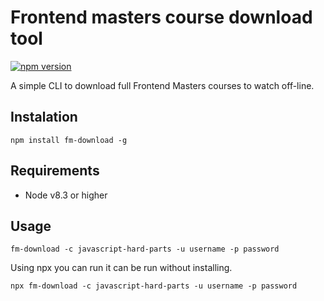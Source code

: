 # Frontend masters course download tool
[![npm version](http://img.shields.io/npm/v/fm-download.svg?style=flat)](https://npmjs.org/package/fm-download "View this project on npm")

A simple CLI to download full Frontend Masters courses to watch off-line.

## Instalation

```
npm install fm-download -g
````

## Requirements

* Node v8.3 or higher

## Usage

```
fm-download -c javascript-hard-parts -u username -p password
```
Using npx you can run it can be run without installing.

```
npx fm-download -c javascript-hard-parts -u username -p password
```
